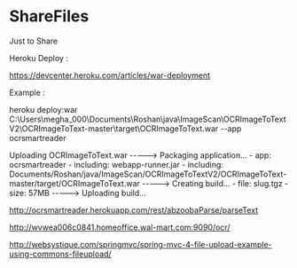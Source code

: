# ShareFiles
Just to Share



Heroku Deploy :

https://devcenter.heroku.com/articles/war-deployment

Example :

heroku deploy:war C:\Users\megha_000\Documents\Roshan\java\ImageScan\OCRImageToTextV2\OCRImageToText-master\target\OCRImageToText.war --app ocrsmartreader


Uploading OCRImageToText.war
-----> Packaging application...
       - app: ocrsmartreader
       - including: webapp-runner.jar
       - including: Documents/Roshan/java/ImageScan/OCRImageToTextV2/OCRImageToText-master/target/OCRImageToText.war
-----> Creating build...
       - file: slug.tgz
       - size: 57MB
-----> Uploading build...



http://ocrsmartreader.herokuapp.com/rest/abzoobaParse/parseText

http://wvwea006c0841.homeoffice.wal-mart.com:9090/ocr/

http://websystique.com/springmvc/spring-mvc-4-file-upload-example-using-commons-fileupload/
